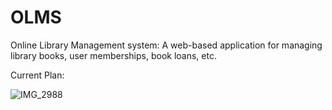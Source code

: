 # OLMS
Online Library Management system:
A web-based application for managing library books, user memberships, book loans, etc.

Current Plan:

![IMG_2988](https://github.com/user-attachments/assets/3f4a3fd1-9159-4a1b-9af7-b710007c4d1a)
